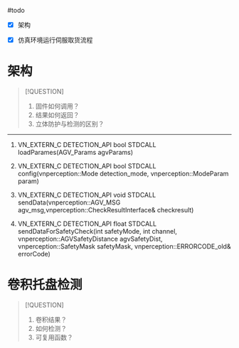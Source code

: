 #todo 
- [x] 架构
- [x] 仿真环境运行伺服取货流程


# 架构

> [!QUESTION] 
> 1. 固件如何调用？
> 2. 结果如何返回？
> 3. 立体防护与检测的区别？

---

1. VN_EXTERN_C DETECTION_API bool STDCALL loadParames(AGV_Params agvParams)

2. VN_EXTERN_C DETECTION_API bool STDCALL config(vnperception::Mode detection_mode, vnperception::ModeParam param)

3. VN_EXTERN_C DETECTION_API void STDCALL sendData(vnperception::AGV_MSG agv_msg,vnperception::CheckResultInterface& checkresult)

4. VN_EXTERN_C DETECTION_API float STDCALL sendDataForSafetyCheck(int safetyMode, int channel, vnperception::AGVSafetyDistance agvSafetyDist, vnperception::SafetyMask safetyMask, vnperception::ERRORCODE_old& errorCode)

# 卷积托盘检测

> [!QUESTION]
> 1. 卷积结果？
> 2. 如何检测？
> 3. 可复用函数？




